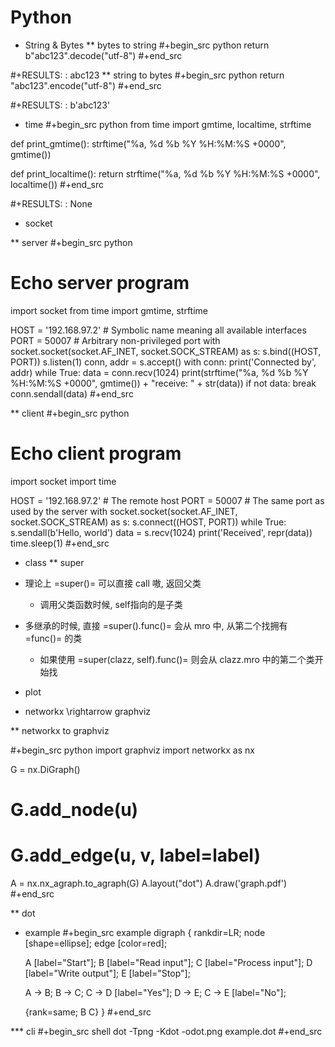 # Python



* String & Bytes
** bytes to string
#+begin_src python
return b"abc123".decode("utf-8")
#+end_src

#+RESULTS:
: abc123
** string to bytes
#+begin_src python
return "abc123".encode("utf-8")
#+end_src

#+RESULTS:
: b'abc123'

* time
#+begin_src python
from time import gmtime, localtime, strftime

def print_gmtime():
    strftime("%a, %d %b %Y %H:%M:%S +0000", gmtime())

def print_localtime():
    return strftime("%a, %d %b %Y %H:%M:%S +0000", localtime())
#+end_src

#+RESULTS:
: None

* socket

** server
#+begin_src python
# Echo server program
import socket
from time import gmtime, strftime

HOST = '192.168.97.2'                 # Symbolic name meaning all available interfaces
PORT = 50007              # Arbitrary non-privileged port
with socket.socket(socket.AF_INET, socket.SOCK_STREAM) as s:
    s.bind((HOST, PORT))
    s.listen(1)
    conn, addr = s.accept()
    with conn:
        print('Connected by', addr)
        while True:
            data = conn.recv(1024)
            print(strftime("%a, %d %b %Y %H:%M:%S +0000", gmtime()) + "receive: " + str(data))
            if not data: break
            conn.sendall(data)
#+end_src

** client
#+begin_src python
# Echo client program
import socket
import time

HOST = '192.168.97.2'    # The remote host
PORT = 50007              # The same port as used by the server
with socket.socket(socket.AF_INET, socket.SOCK_STREAM) as s:
    s.connect((HOST, PORT))
    while True:
        s.sendall(b'Hello, world')
        data = s.recv(1024)
        print('Received', repr(data))
        time.sleep(1)
#+end_src

* class
** super
 + 理论上 =super()= 可以直接 call 嗷, 返回父类
   - 调用父类函数时候, self指向的是子类

 + 多继承的时候, 直接 =super().func()= 会从 mro 中, 从第二个找拥有 =func()= 的类
   - 如果使用 =super(clazz, self).func()= 则会从 clazz.mro 中的第二个类开始找

* plot

- networkx \rightarrow graphviz

** networkx to graphviz

#+begin_src python
import graphviz
import networkx as nx

G = nx.DiGraph()
# G.add_node(u)
# G.add_edge(u, v, label=label)
A = nx.nx_agraph.to_agraph(G)
A.layout("dot")
A.draw('graph.pdf')
#+end_src

** dot
- example
#+begin_src example
digraph {
  rankdir=LR;
  node [shape=ellipse];
  edge [color=red];

  A [label="Start"];
  B [label="Read input"];
  C [label="Process input"];
  D [label="Write output"];
  E [label="Stop"];

  A -> B;
  B -> C;
  C -> D [label="Yes"];
  D -> E;
  C -> E [label="No"];

  {rank=same; B C}
}
#+end_src


*** cli
#+begin_src shell
dot -Tpng -Kdot -odot.png example.dot
#+end_src


